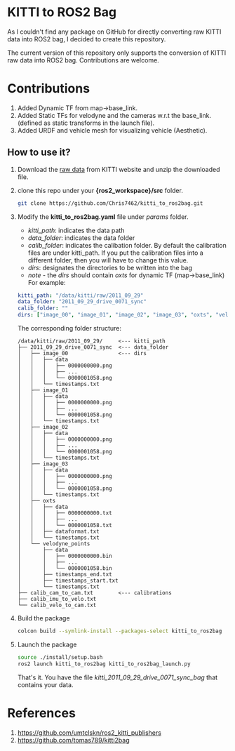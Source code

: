 # KITTI to ROS2 Bag
As I couldn't find any package on GitHub for directly converting raw KITTI data into ROS2 bag, I decided to create this repository.

The current version of this repository only supports the conversion of KITTI raw data into ROS2 bag. Contributions are welcome.

# Contributions #
1. Added Dynamic TF from map->base_link.
2. Added Static TFs for velodyne and the cameras w.r.t the base_link. (defined as static transforms in the launch file).
3. Added URDF and vehicle mesh for visualizing vehicle (Aesthetic).

## How to use it?
1. Download the [raw data](https://www.cvlibs.net/datasets/kitti/raw_data.php) from KITTI website and unzip the downloaded file.
2. clone this repo under your **{ros2_workspace}/src** folder.
    ```bash
    git clone https://github.com/Chris7462/kitti_to_ros2bag.git
    ```
3. Modify the **kitti_to_ros2bag.yaml** file under *params* folder.
    * *kitti_path*: indicates the data path
    * *data_folder*: indicates the data folder
    * *calib_folder*: indicates the calibation folder. By default the calibration files are under kitti_path. If you put the calibration files into a different folder, then you will have to change this value.
    * *dirs*: designates the directories to be written into the bag
    * *note* - the *dirs* should contain *oxts* for dynamic TF (map->base_link)
    For example:

    ```yaml
    kitti_path: "/data/kitti/raw/2011_09_29"
    data_folder: "2011_09_29_drive_0071_sync"
    calib_folder: ""
    dirs: ["image_00", "image_01", "image_02", "image_03", "oxts", "velodyne_points"]
    ```
    The corresponding folder structure:
    ```
    /data/kitti/raw/2011_09_29/     <--- kitti_path
    ├── 2011_09_29_drive_0071_sync  <--- data_folder
    │   ├── image_00                <--- dirs
    │   │   ├── data
    │   │   │   ├── 0000000000.png
    │   │   │   ├── ...
    │   │   │   └── 0000001058.png
    │   │   └── timestamps.txt
    │   ├── image_01
    │   │   ├── data
    │   │   │   ├── 0000000000.png
    │   │   │   ├── ...
    │   │   │   └── 0000001058.png
    │   │   └── timestamps.txt
    │   ├── image_02
    │   │   ├── data
    │   │   │   ├── 0000000000.png
    │   │   │   ├── ...
    │   │   │   └── 0000001058.png
    │   │   └── timestamps.txt
    │   ├── image_03
    │   │   ├── data
    │   │   │   ├── 0000000000.png
    │   │   │   ├── ...
    │   │   │   └── 0000001058.png
    │   │   └── timestamps.txt
    │   ├── oxts
    │   │   ├── data
    │   │   │   ├── 0000000000.txt
    │   │   │   ├── ...
    │   │   │   └── 0000001058.txt
    │   │   ├── dataformat.txt
    │   │   └── timestamps.txt
    │   └── velodyne_points
    │       ├── data
    │       │   ├── 0000000000.bin
    │       │   ├── ...
    │       │   └── 0000001058.bin
    │       ├── timestamps_end.txt
    │       ├── timestamps_start.txt
    │       └── timestamps.txt
    ├── calib_cam_to_cam.txt        <--- calibrations
    ├── calib_imu_to_velo.txt
    └── calib_velo_to_cam.txt
    ```
4. Build the package
    ```bash
    colcon build --symlink-install --packages-select kitti_to_ros2bag
    ```
5. Launch the package
    ```bash
    source ./install/setup.bash
    ros2 launch kitti_to_ros2bag kitti_to_ros2bag_launch.py
    ```
    That's it. You have the file *kitti_2011_09_29_drive_0071_sync_bag* that contains your data.

# References
1. https://github.com/umtclskn/ros2_kitti_publishers
2. https://github.com/tomas789/kitti2bag
